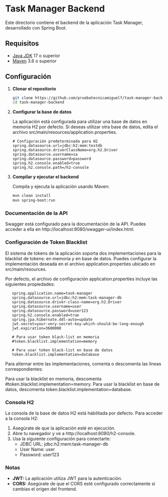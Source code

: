 # Task Manager Backend

Este directorio contiene el backend de la aplicación Task Manager, desarrollado con Spring Boot.

## Requisitos

- [Java JDK](https://www.oracle.com/java/technologies/javase-jdk11-downloads.html) 17 o superior
- [Maven](https://maven.apache.org/) 3.6 o superior

## Configuración

1. **Clonar el repositorio**

   ```bash
   git clone https://github.com/pruebatecnicamiguelf/task-manager-backend.git
   cd task-manager-backend

   ```

2. **Configurar la base de datos**

   La aplicación está configurada para utilizar una base de datos en memoria H2 por defecto. Si deseas utilizar otra base de datos, edita el archivo src/main/resources/application.properties.

   ```properties
   # Configuración predeterminada para H2
   spring.datasource.url=jdbc:h2:mem:testdb
   spring.datasource.driverClassName=org.h2.Driver
   spring.datasource.username=sa
   spring.datasource.password=password
   spring.h2.console.enabled=true
   spring.h2.console.path=/h2-console

   ```

3. **Compilar y ejecutar el backend**

   Compila y ejecuta la aplicación usando Maven:

   ```bash
   mvn clean install
   mvn spring-boot:run
   ```

### Documentación de la API

Swagger está configurado para la documentación de la API. Puedes acceder a ella en http://localhost:8080/swagger-ui/index.html.

### Configuración de Token Blacklist

El sistema de tokens de la aplicación soporta dos implementaciones para la blacklist de tokens: en memoria y en base de datos. Puedes configurar la implementación deseada en el archivo application.properties ubicado en src/main/resources.

Por defecto, el archivo de configuración application.properties incluye las siguientes propiedades:

```properties
   spring.application.name=task-manager
   spring.datasource.url=jdbc:h2:mem:task-manager-db
   spring.datasource.driver-class-name=org.h2.Driver
   spring.datasource.username=user
   spring.datasource.password=user123
   spring.h2.console.enabled=true
   spring.jpa.hibernate.ddl-auto=update
   jwt.secret=your-very-secret-key-which-should-be-long-enough
   jwt.expiration=3600000

   # Para usar token black-list en memoria
   #token.blacklist.implementation=memory

   # Para usar token black-list en base de datos
   token.blacklist.implementation=database
```

Para alternar entre las implementaciones, comenta o descomenta las líneas correspondientes:

Para usar la blacklist en memoria, descomenta #token.blacklist.implementation=memory.
Para usar la blacklist en base de datos, descomenta token.blacklist.implementation=database.

### Consola H2

La consola de la base de datos H2 está habilitada por defecto. Para acceder a la consola H2:

   1. Asegúrate de que la aplicación esté en ejecución.
   2. Abre tu navegador y ve a http://localhost:8080/h2-console.
   3. Usa la siguiente configuración para conectarte:
      - JDBC URL: jdbc:h2:mem:task-manager-db
      - User Name: user
      - Password: user123

### Notas

- **JWT:** La aplicación utiliza JWT para la autenticación.
- **CORS:** Asegúrate de que el CORS esté configurado correctamente si cambias el origen del frontend.
